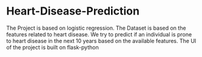 # Heart-Disease-Prediction
The Project is based on logistic regression. The Dataset is based on the features related to heart disease. We try to predict if an individual is prone to heart disease in the next 10 years based on the available features. The UI of the project is built on flask-python
